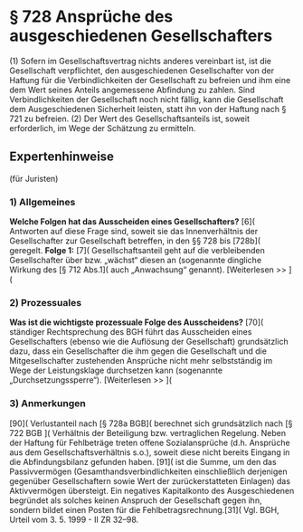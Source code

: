 # § 728 Ansprüche des ausgeschiedenen Gesellschafters
(1) Sofern im Gesellschaftsvertrag nichts anderes vereinbart ist, ist die Gesellschaft verpflichtet, den ausgeschiedenen Gesellschafter von der Haftung für die Verbindlichkeiten der Gesellschaft zu befreien und ihm eine dem Wert seines Anteils angemessene Abfindung zu zahlen. Sind Verbindlichkeiten der Gesellschaft noch nicht fällig, kann die Gesellschaft dem Ausgeschiedenen Sicherheit leisten, statt ihn von der Haftung nach § 721 zu befreien.
(2) Der Wert des Gesellschaftsanteils ist, soweit erforderlich, im Wege der Schätzung zu ermitteln.
## Expertenhinweise
(für Juristen)
### 1) Allgemeines
**Welche Folgen hat das Ausscheiden eines Gesellschafters?**
[6]( Antworten auf diese Frage sind, soweit sie das Innenverhältnis der Gesellschafter zur Gesellschaft betreffen, in den §§ 728 bis [728b]( geregelt.
**Folge 1:**
[7]( Gesellschaftsanteil geht auf die verbleibenden Gesellschafter über bzw. „wächst“ diesen an (sogenannte dingliche Wirkung des [§ 712 Abs.1]( auch „Anwachsung“ genannt).
[Weiterlesen >> ](
### 2) Prozessuales
**Was ist die wichtigste prozessuale Folge des Ausscheidens?**
[70]( ständiger Rechtsprechung des BGH führt das Ausscheiden eines Gesellschafters (ebenso wie die Auflösung der Gesellschaft) grundsätzlich dazu, dass ein Gesellschafter die ihm gegen die Gesellschaft und die Mitgesellschafter zustehenden Ansprüche nicht mehr selbstständig im Wege der Leistungsklage durchsetzen kann (sogenannte „Durchsetzungssperre“).
[Weiterlesen >> ](
### 3) Anmerkungen
[90]( Verlustanteil nach [§ 728a BGB]( berechnet sich grundsätzlich nach [§ 722 BGB ]( Verhältnis der Beteiligung bzw. vertraglichen Regelung. Neben der Haftung für Fehlbeträge treten offene Sozialansprüche (d.h. Ansprüche aus dem Gesellschaftsverhältnis s.o.), soweit diese nicht bereits Eingang in die Abfindungsbilanz gefunden haben.
[91]( ist die Summe, um den das Passivvermögen (Gesamthandsverbindlichkeiten einschließlich derjenigen gegenüber Gesellschaftern sowie Wert der zurückerstatteten Einlagen) das Aktivvermögen übersteigt. Ein negatives Kapitalkonto des Ausgeschiedenen begründet als solches keinen Anspruch der Gesellschaft gegen ihn, sondern bildet einen Posten für die Fehlbetragsrechnung.[31]( Vgl. BGH, Urteil vom 3. 5. 1999 - II ZR 32–98.